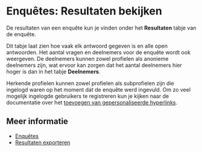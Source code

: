 # Enquêtes: Resultaten bekijken

De resultaten van een enquête kun je vinden onder het **Resultaten** 
tabje van de enquête. 

Dit tabje laat zien hoe vaak elk antwoord gegeven is en alle open antwoorden. 
Het aantal vragen en deelnemers voor de enquête wordt ook weergeven. 
De deelnemers kunnen zowel profielen als anonieme deelnemers zijn, wat 
ervoor kan zorgen dat het aantal deelnemers hier hoger is dan in het tabje 
**Deelnemers**.

Herkende profielen kunnen zowel profielen als subprofielen zijn die 
ingelogd waren op het moment dat de enquête werd ingevuld. Om zo veel 
mogelijk ingelogde gebruikers te registreren kun je kijken naar de 
documentatie over het [toevoegen van gepersonaliseerde hyperlinks](./surveys-register-participants).

## Meer informatie

* [Enquêtes](./surveys)
* [Resultaten exporteren](./surveys-export-results)
